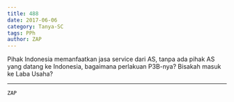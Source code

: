 ```yaml
---
title: 488
date: 2017-06-06
category: Tanya-SC
tags: PPh
author: ZAP
---
```


Pihak Indonesia memanfaatkan jasa service dari AS, tanpa ada pihak AS yang datang ke Indonesia, bagaimana perlakuan P3B-nya? Bisakah masuk ke Laba Usaha?

---



`ZAP`
